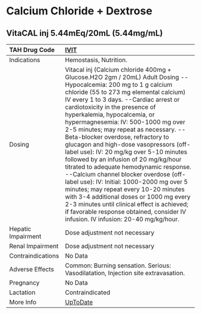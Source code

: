 # Calcium Chloride + Dextrose

## VitaCAL inj 5.44mEq/20mL (5.44mg/mL)

| TAH Drug Code      | [IVIT](https://www.tahsda.org.tw/drugs/hissearch.php?drug_code=IVIT)                                                                                                                                                                                                                                                                                                                                                                                                                                                                                                                                                                                                                                                                                                                                                                                                         |
|:-------------------|:-----------------------------------------------------------------------------------------------------------------------------------------------------------------------------------------------------------------------------------------------------------------------------------------------------------------------------------------------------------------------------------------------------------------------------------------------------------------------------------------------------------------------------------------------------------------------------------------------------------------------------------------------------------------------------------------------------------------------------------------------------------------------------------------------------------------------------------------------------------------------------|
| Indications        | Hemostasis, Nutrition.                                                                                                                                                                                                                                                                                                                                                                                                                                                                                                                                                                                                                                                                                                                                                                                                                                                       |
| Dosing             | Vitacal inj (Calcium chloride 400mg + Glucose.H2O 2gm / 20mL) Adult Dosing --Hypocalcemia: 200 mg to 1 g calcium chloride (55 to 273 mg elemental calcium) IV every 1 to 3 days. --Cardiac arrest or cardiotoxicity in the presence of hyperkalemia, hypocalcemia, or hypermagnesemia: IV: 500-1000 mg over 2-5 minutes; may repeat as necessary. --Beta-blocker overdose, refractory to glucagon and high-dose vasopressors (off-label use): IV: 20 mg/kg over 5-10 minutes followed by an infusion of 20 mg/kg/hour titrated to adequate hemodynamic response. --Calcium channel blocker overdose (off-label use): IV: Initial: 1000-2000 mg over 5 minutes; may repeat every 10-20 minutes with 3-4 additional doses or 1000 mg every 2-3 minutes until clinical effect is achieved; if favorable response obtained, consider IV infusion. IV infusion: 20-40 mg/kg/hour. |
| Hepatic Impairment | Dose adjustment not necessary                                                                                                                                                                                                                                                                                                                                                                                                                                                                                                                                                                                                                                                                                                                                                                                                                                                |
| Renal Impairment   | Dose adjustment not necessary                                                                                                                                                                                                                                                                                                                                                                                                                                                                                                                                                                                                                                                                                                                                                                                                                                                |
| Contraindications  | No Data                                                                                                                                                                                                                                                                                                                                                                                                                                                                                                                                                                                                                                                                                                                                                                                                                                                                      |
| Adverse Effects    | Common: Burning sensation. Serious: Vasodilatation, Injection site extravasation.                                                                                                                                                                                                                                                                                                                                                                                                                                                                                                                                                                                                                                                                                                                                                                                            |
| Pregnancy          | No Data                                                                                                                                                                                                                                                                                                                                                                                                                                                                                                                                                                                                                                                                                                                                                                                                                                                                      |
| Lactation          | Contraindicated                                                                                                                                                                                                                                                                                                                                                                                                                                                                                                                                                                                                                                                                                                                                                                                                                                                              |
| More Info          | [UpToDate](https://www.uptodate.com/contents/calcium-chloride-and-dextrose-drug-information)                                                                                                                                                                                                                                                                                                                                                                                                                                                                                                                                                                                                                                                                                                                                                                                 |

